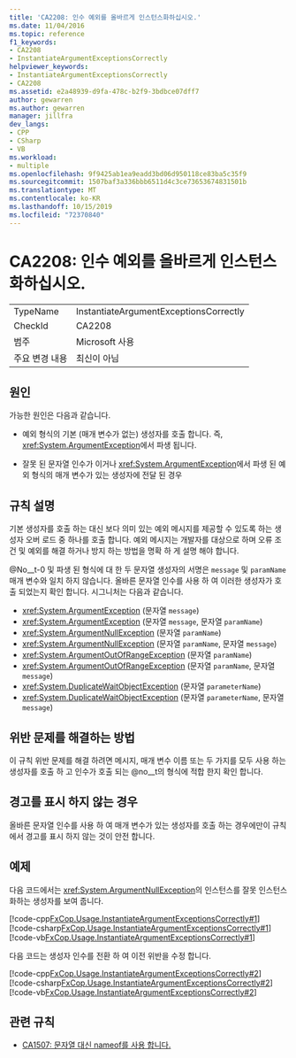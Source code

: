 ```yaml
---
title: 'CA2208: 인수 예외를 올바르게 인스턴스화하십시오.'
ms.date: 11/04/2016
ms.topic: reference
f1_keywords:
- CA2208
- InstantiateArgumentExceptionsCorrectly
helpviewer_keywords:
- InstantiateArgumentExceptionsCorrectly
- CA2208
ms.assetid: e2a48939-d9fa-478c-b2f9-3bdbce07dff7
author: gewarren
ms.author: gewarren
manager: jillfra
dev_langs:
- CPP
- CSharp
- VB
ms.workload:
- multiple
ms.openlocfilehash: 9f9425ab1ea9eadd3bd06d950118ce83ba5c35f9
ms.sourcegitcommit: 1507baf3a336bbb6511d4c3ce73653674831501b
ms.translationtype: MT
ms.contentlocale: ko-KR
ms.lasthandoff: 10/15/2019
ms.locfileid: "72370840"
---
```

# <a name="ca2208-instantiate-argument-exceptions-correctly"></a>CA2208: 인수 예외를 올바르게 인스턴스화하십시오.

|||
|-|-|
|TypeName|InstantiateArgumentExceptionsCorrectly|
|CheckId|CA2208|
|범주|Microsoft 사용|
|주요 변경 내용|최신이 아님|

## <a name="cause"></a>원인

가능한 원인은 다음과 같습니다.

- 예외 형식의 기본 (매개 변수가 없는) 생성자를 호출 합니다. 즉, <xref:System.ArgumentException>에서 파생 됩니다.

- 잘못 된 문자열 인수가 이거나 <xref:System.ArgumentException>에서 파생 된 예외 형식의 매개 변수가 있는 생성자에 전달 된 경우

## <a name="rule-description"></a>규칙 설명

기본 생성자를 호출 하는 대신 보다 의미 있는 예외 메시지를 제공할 수 있도록 하는 생성자 오버 로드 중 하나를 호출 합니다. 예외 메시지는 개발자를 대상으로 하며 오류 조건 및 예외를 해결 하거나 방지 하는 방법을 명확 하 게 설명 해야 합니다.

@No__t-0 및 파생 된 형식에 대 한 두 문자열 생성자의 서명은 `message` 및 `paramName` 매개 변수와 일치 하지 않습니다. 올바른 문자열 인수를 사용 하 여 이러한 생성자가 호출 되었는지 확인 합니다. 시그니처는 다음과 같습니다.

- <xref:System.ArgumentException> (문자열 `message`)
- <xref:System.ArgumentException> (문자열 `message`, 문자열 `paramName`)
- <xref:System.ArgumentNullException> (문자열 `paramName`)
- <xref:System.ArgumentNullException> (문자열 `paramName`, 문자열 `message`)
- <xref:System.ArgumentOutOfRangeException> (문자열 `paramName`)
- <xref:System.ArgumentOutOfRangeException> (문자열 `paramName`, 문자열 `message`)
- <xref:System.DuplicateWaitObjectException> (문자열 `parameterName`)
- <xref:System.DuplicateWaitObjectException> (문자열 `parameterName`, 문자열 `message`)

## <a name="how-to-fix-violations"></a>위반 문제를 해결하는 방법

이 규칙 위반 문제를 해결 하려면 메시지, 매개 변수 이름 또는 두 가지를 모두 사용 하는 생성자를 호출 하 고 인수가 호출 되는 @no__t의 형식에 적합 한지 확인 합니다.

## <a name="when-to-suppress-warnings"></a>경고를 표시 하지 않는 경우

올바른 문자열 인수를 사용 하 여 매개 변수가 있는 생성자를 호출 하는 경우에만이 규칙에서 경고를 표시 하지 않는 것이 안전 합니다.

## <a name="example"></a>예제

다음 코드에서는 <xref:System.ArgumentNullException>의 인스턴스를 잘못 인스턴스화하는 생성자를 보여 줍니다.

[!code-cpp[FxCop.Usage.InstantiateArgumentExceptionsCorrectly#1](../code-quality/codesnippet/CPP/ca2208-instantiate-argument-exceptions-correctly_1.cpp)]
[!code-csharp[FxCop.Usage.InstantiateArgumentExceptionsCorrectly#1](../code-quality/codesnippet/CSharp/ca2208-instantiate-argument-exceptions-correctly_1.cs?range=3-6)]
[!code-vb[FxCop.Usage.InstantiateArgumentExceptionsCorrectly#1](../code-quality/codesnippet/VisualBasic/ca2208-instantiate-argument-exceptions-correctly_1.vb)]

다음 코드는 생성자 인수를 전환 하 여 이전 위반을 수정 합니다.

[!code-cpp[FxCop.Usage.InstantiateArgumentExceptionsCorrectly#2](../code-quality/codesnippet/CPP/ca2208-instantiate-argument-exceptions-correctly_2.cpp)]
[!code-csharp[FxCop.Usage.InstantiateArgumentExceptionsCorrectly#2](../code-quality/codesnippet/CSharp/ca2208-instantiate-argument-exceptions-correctly_2.cs?range=3-6)]
[!code-vb[FxCop.Usage.InstantiateArgumentExceptionsCorrectly#2](../code-quality/codesnippet/VisualBasic/ca2208-instantiate-argument-exceptions-correctly_2.vb)]

## <a name="related-rules"></a>관련 규칙

- [CA1507: 문자열 대신 nameof를 사용 합니다.](ca1507.md)
